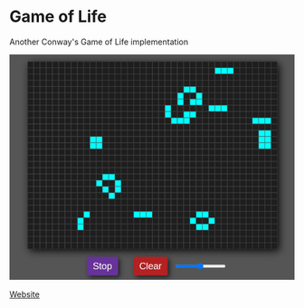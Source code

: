 # Game of Life

Another Conway's Game of Life implementation

![Screenshot](screenshot.gif)

[Website](https://yinkar.github.io/toys/game-of-life)
